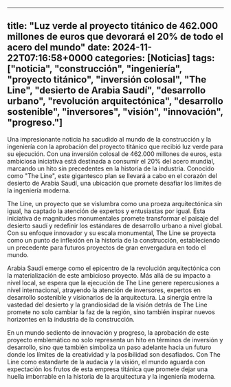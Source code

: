 
---
title: "Luz verde al proyecto titánico de 462.000 millones de euros que devorará el 20% de todo el acero del mundo"
date: 2024-11-22T07:16:58+0000
categories: [Noticias]
tags: ["noticia", "construcción", "ingeniería", "proyecto titánico", "inversión colosal", "The Line", "desierto de Arabia Saudí", "desarrollo urbano", "revolución arquitectónica", "desarrollo sostenible", "inversores", "visión", "innovación", "progreso."]
---

Una impresionante noticia ha sacudido al mundo de la construcción y la ingeniería con la aprobación del proyecto titánico que recibió luz verde para su ejecución. Con una inversión colosal de 462.000 millones de euros, esta ambiciosa iniciativa está destinada a consumir el 20% del acero mundial, marcando un hito sin precedentes en la historia de la industria. Conocido como "The Line", este gigantesco plan se llevará a cabo en el corazón del desierto de Arabia Saudí, una ubicación que promete desafiar los límites de la ingeniería moderna.

The Line, un proyecto que se vislumbra como una proeza arquitectónica sin igual, ha captado la atención de expertos y entusiastas por igual. Esta iniciativa de magnitudes monumentales promete transformar el paisaje del desierto saudí y redefinir los estándares de desarrollo urbano a nivel global. Con su enfoque innovador y su escala monumental, The Line se proyecta como un punto de inflexión en la historia de la construcción, estableciendo un precedente para futuros proyectos de gran envergadura en todo el mundo.

Arabia Saudí emerge como el epicentro de la revolución arquitectónica con la materialización de este ambicioso proyecto. Más allá de su impacto a nivel local, se espera que la ejecución de The Line genere repercusiones a nivel internacional, atrayendo la atención de inversores, expertos en desarrollo sostenible y visionarios de la arquitectura. La sinergia entre la vastedad del desierto y la grandiosidad de la visión detrás de The Line promete no solo cambiar la faz de la región, sino también inspirar nuevos horizontes en la industria de la construcción.

En un mundo sediento de innovación y progreso, la aprobación de este proyecto emblemático no solo representa un hito en términos de inversión y desarrollo, sino que también simboliza un paso adelante hacia un futuro donde los límites de la creatividad y la posibilidad son desafiados. Con The Line como estandarte de la audacia y la visión, el mundo aguarda con expectación los frutos de esta empresa titánica que promete dejar una huella imborrable en la historia de la arquitectura y la ingeniería moderna.
    